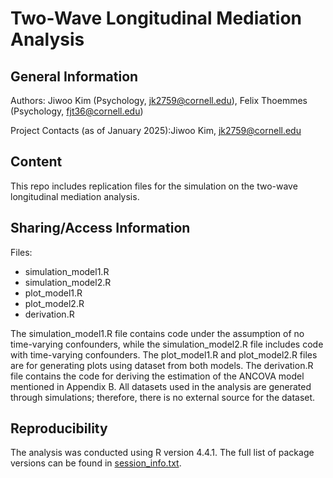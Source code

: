 # Two-Wave Longitudinal Mediation Analysis 

## General Information
Authors: Jiwoo Kim (Psychology, jk2759@cornell.edu), Felix Thoemmes (Psychology, fjt36@cornell.edu)

Project Contacts (as of January 2025):Jiwoo Kim, jk2759@cornell.edu

## Content
This repo includes replication files for the simulation on the two-wave longitudinal mediation analysis.


## Sharing/Access Information
Files: 
- simulation_model1.R
- simulation_model2.R
- plot_model1.R
- plot_model2.R
- derivation.R

The simulation_model1.R file contains code under the assumption of no time-varying confounders, while the simulation_model2.R file includes code with time-varying confounders. 
The plot_model1.R and plot_model2.R files are for generating plots using dataset from both models.
The derivation.R file contains the code for deriving the estimation of the ANCOVA model mentioned in Appendix B.
All datasets used in the analysis are generated through simulations; therefore, there is no external source for the dataset.

## Reproducibility
The analysis was conducted using R version 4.4.1. The full list of package versions can be found in [session_info.txt](session_info.txt).


